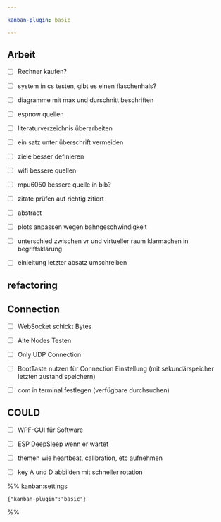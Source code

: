```yaml
---

kanban-plugin: basic

---
```


## Arbeit

- [ ] Rechner kaufen?
- [ ] system in cs testen, gibt es einen flaschenhals?
- [ ] diagramme mit max und durschnitt beschriften
- [ ] espnow quellen
- [ ] literaturverzeichnis überarbeiten
- [ ] ein satz unter überschrift vermeiden
- [ ] ziele besser definieren
- [ ] wifi bessere quellen
- [ ] mpu6050 bessere quelle in bib?
- [ ] zitate prüfen auf richtig zitiert
- [ ] abstract
- [ ] plots anpassen wegen bahngeschwindigkeit
- [ ] unterschied zwischen vr und virtueller raum klarmachen in begriffsklärung
- [ ] einleitung letzter absatz umschreiben


## refactoring



## Connection

- [ ] WebSocket schickt Bytes
- [ ] Alte Nodes Testen
- [ ] Only UDP Connection
- [ ] BootTaste nutzen für Connection Einstellung (mit sekundärspeicher letzten zustand speichern)
- [ ] com in terminal festlegen (verfügbare durchsuchen)


## COULD

- [ ] WPF-GUI für Software
- [ ] ESP DeepSleep wenn er wartet
- [ ] themen wie heartbeat, calibration, etc aufnehmen
- [ ] key A und D abbilden mit schneller rotation




%% kanban:settings
```
{"kanban-plugin":"basic"}
```
%%